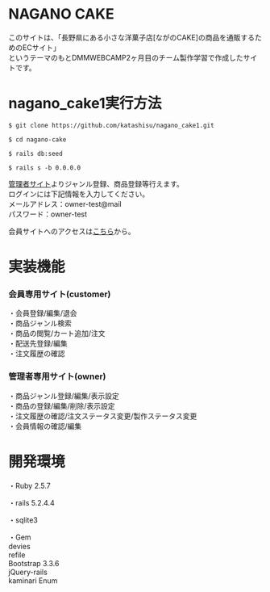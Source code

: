 # NAGANO CAKE

このサイトは、「長野県にある小さな洋菓子店[ながのCAKE]の商品を通販するためのECサイト」<br>
というテーマのもとDMMWEBCAMP2ヶ月目のチーム製作学習で作成したサイトです。

# nagano_cake1実行方法
```
$ git clone https://github.com/katashisu/nagano_cake1.git

$ cd nagano-cake

$ rails db:seed

$ rails s -b 0.0.0.0
```
[管理者サイト](http://localhost:3000/owners/sign_in)よりジャンル登録、商品登録等行えます。<br>
ログインには下記情報を入力してください。<br>
メールアドレス：owner-test@mail<br>
パスワード：owner-test

会員サイトへのアクセスは[こちら](http://localhost:3000/customers/sign_in)から。

# 実装機能

### 会員専用サイト(customer)
・会員登録/編集/退会<br>
・商品ジャンル検索<br>
・商品の閲覧/カート追加/注文<br>
・配送先登録/編集<br>
・注文履歴の確認

### 管理者専用サイト(owner)
・商品ジャンル登録/編集/表示設定<br>
・商品の登録/編集/削除/表示設定<br>
・注文履歴の確認/注文ステータス変更/製作ステータス変更<br>
・会員情報の確認/編集

# 開発環境

・Ruby 2.5.7

・rails 5.2.4.4

・sqlite3

・Gem<br>
devies<br>
refile<br>
Bootstrap 3.3.6<br>
jQuery-rails<br>
kaminari
Enum


